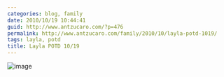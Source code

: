 ```yaml
---
categories: blog, family
date: 2010/10/19 10:44:41
guid: http://www.antzucaro.com/?p=476
permalink: http://www.antzucaro.com/family/2010/10/layla-potd-1019/
tags: layla, potd
title: Layla POTD 10/19
---
```

<img style="display: block; margin-right: auto; margin-left: auto;" src="http://media.antzucaro.com/uploads/2010/11/wpid-IMG_20101019_075413.jpg" alt="image" />